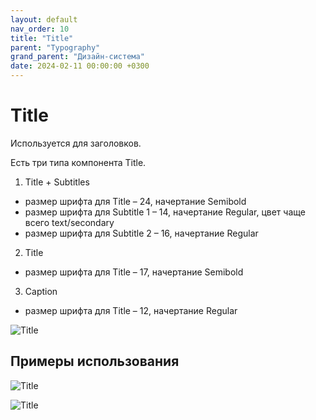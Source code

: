 ```yaml
---
layout: default
nav_order: 10
title: "Title"
parent: "Typography"
grand_parent: "Дизайн-система"
date: 2024-02-11 00:00:00 +0300
---
```


# Title

Используется для заголовков.

Есть три типа компонента Title.

1. Title + Subtitles
 - размер шрифта для Title – 24, начертание Semibold
 - размер шрифта для Subtitle 1 – 14, начертание Regular, цвет чаще всего text/secondary
 - размер шрифта для Subtitle 2 – 16, начертание Regular

2. Title
 - размер шрифта для Title – 17, начертание Semibold

3. Caption
 - размер шрифта для Title – 12, начертание Regular

![Title](/assets/images/design/forms/typography/title/frame1.png)

## Примеры использования

![Title](/assets/images/design/froms/typography/title/frame2.png)

![Title](/assets/images/design/froms/typography/title/frame3.png)

